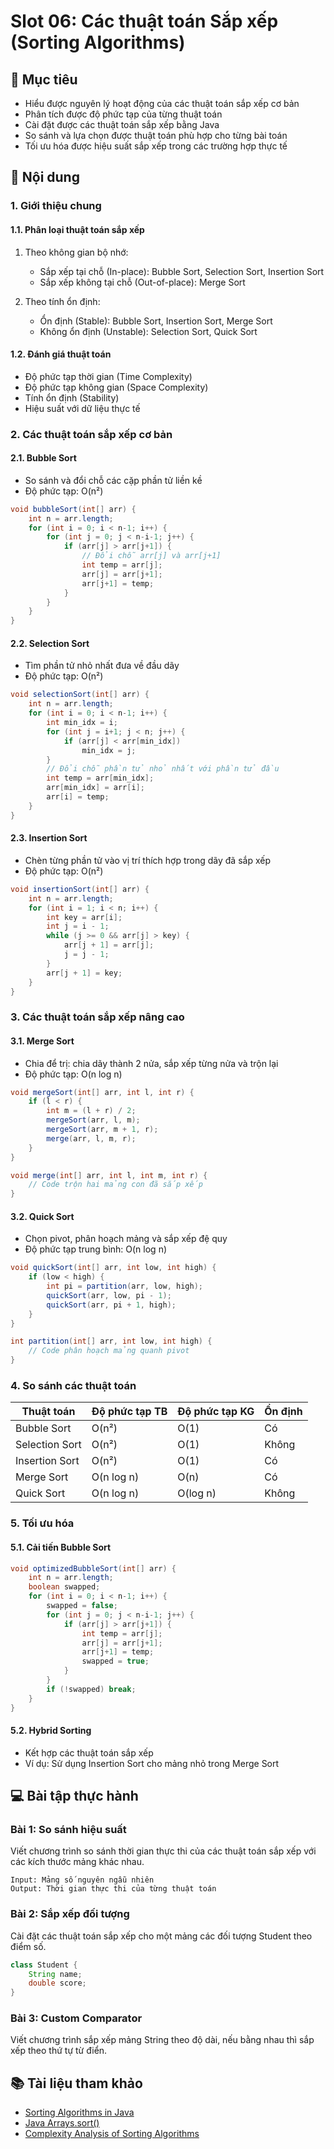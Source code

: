 # Slot 06: Các thuật toán Sắp xếp (Sorting Algorithms)

## 🎯 Mục tiêu
- Hiểu được nguyên lý hoạt động của các thuật toán sắp xếp cơ bản
- Phân tích được độ phức tạp của từng thuật toán
- Cài đặt được các thuật toán sắp xếp bằng Java
- So sánh và lựa chọn được thuật toán phù hợp cho từng bài toán
- Tối ưu hóa được hiệu suất sắp xếp trong các trường hợp thực tế

## 📝 Nội dung

### 1. Giới thiệu chung

#### 1.1. Phân loại thuật toán sắp xếp
1. Theo không gian bộ nhớ:
   - Sắp xếp tại chỗ (In-place): Bubble Sort, Selection Sort, Insertion Sort
   - Sắp xếp không tại chỗ (Out-of-place): Merge Sort

2. Theo tính ổn định:
   - Ổn định (Stable): Bubble Sort, Insertion Sort, Merge Sort
   - Không ổn định (Unstable): Selection Sort, Quick Sort

#### 1.2. Đánh giá thuật toán
- Độ phức tạp thời gian (Time Complexity)
- Độ phức tạp không gian (Space Complexity)
- Tính ổn định (Stability)
- Hiệu suất với dữ liệu thực tế

### 2. Các thuật toán sắp xếp cơ bản

#### 2.1. Bubble Sort
- So sánh và đổi chỗ các cặp phần tử liền kề
- Độ phức tạp: O(n²)
```java
void bubbleSort(int[] arr) {
    int n = arr.length;
    for (int i = 0; i < n-1; i++) {
        for (int j = 0; j < n-i-1; j++) {
            if (arr[j] > arr[j+1]) {
                // Đổi chỗ arr[j] và arr[j+1]
                int temp = arr[j];
                arr[j] = arr[j+1];
                arr[j+1] = temp;
            }
        }
    }
}
```

#### 2.2. Selection Sort
- Tìm phần tử nhỏ nhất đưa về đầu dãy
- Độ phức tạp: O(n²)
```java
void selectionSort(int[] arr) {
    int n = arr.length;
    for (int i = 0; i < n-1; i++) {
        int min_idx = i;
        for (int j = i+1; j < n; j++) {
            if (arr[j] < arr[min_idx])
                min_idx = j;
        }
        // Đổi chỗ phần tử nhỏ nhất với phần tử đầu
        int temp = arr[min_idx];
        arr[min_idx] = arr[i];
        arr[i] = temp;
    }
}
```

#### 2.3. Insertion Sort
- Chèn từng phần tử vào vị trí thích hợp trong dãy đã sắp xếp
- Độ phức tạp: O(n²)
```java
void insertionSort(int[] arr) {
    int n = arr.length;
    for (int i = 1; i < n; i++) {
        int key = arr[i];
        int j = i - 1;
        while (j >= 0 && arr[j] > key) {
            arr[j + 1] = arr[j];
            j = j - 1;
        }
        arr[j + 1] = key;
    }
}
```

### 3. Các thuật toán sắp xếp nâng cao

#### 3.1. Merge Sort
- Chia để trị: chia dãy thành 2 nửa, sắp xếp từng nửa và trộn lại
- Độ phức tạp: O(n log n)
```java
void mergeSort(int[] arr, int l, int r) {
    if (l < r) {
        int m = (l + r) / 2;
        mergeSort(arr, l, m);
        mergeSort(arr, m + 1, r);
        merge(arr, l, m, r);
    }
}

void merge(int[] arr, int l, int m, int r) {
    // Code trộn hai mảng con đã sắp xếp
}
```

#### 3.2. Quick Sort
- Chọn pivot, phân hoạch mảng và sắp xếp đệ quy
- Độ phức tạp trung bình: O(n log n)
```java
void quickSort(int[] arr, int low, int high) {
    if (low < high) {
        int pi = partition(arr, low, high);
        quickSort(arr, low, pi - 1);
        quickSort(arr, pi + 1, high);
    }
}

int partition(int[] arr, int low, int high) {
    // Code phân hoạch mảng quanh pivot
}
```

### 4. So sánh các thuật toán

| Thuật toán | Độ phức tạp TB | Độ phức tạp KG | Ổn định |
|------------|----------------|----------------|---------|
| Bubble Sort | O(n²) | O(1) | Có |
| Selection Sort | O(n²) | O(1) | Không |
| Insertion Sort | O(n²) | O(1) | Có |
| Merge Sort | O(n log n) | O(n) | Có |
| Quick Sort | O(n log n) | O(log n) | Không |

### 5. Tối ưu hóa

#### 5.1. Cải tiến Bubble Sort
```java
void optimizedBubbleSort(int[] arr) {
    int n = arr.length;
    boolean swapped;
    for (int i = 0; i < n-1; i++) {
        swapped = false;
        for (int j = 0; j < n-i-1; j++) {
            if (arr[j] > arr[j+1]) {
                int temp = arr[j];
                arr[j] = arr[j+1];
                arr[j+1] = temp;
                swapped = true;
            }
        }
        if (!swapped) break;
    }
}
```

#### 5.2. Hybrid Sorting
- Kết hợp các thuật toán sắp xếp
- Ví dụ: Sử dụng Insertion Sort cho mảng nhỏ trong Merge Sort

## 💻 Bài tập thực hành

### Bài 1: So sánh hiệu suất
Viết chương trình so sánh thời gian thực thi của các thuật toán sắp xếp với các kích thước mảng khác nhau.
```
Input: Mảng số nguyên ngẫu nhiên
Output: Thời gian thực thi của từng thuật toán
```

### Bài 2: Sắp xếp đối tượng
Cài đặt các thuật toán sắp xếp cho một mảng các đối tượng Student theo điểm số.
```java
class Student {
    String name;
    double score;
}
```

### Bài 3: Custom Comparator
Viết chương trình sắp xếp mảng String theo độ dài, nếu bằng nhau thì sắp xếp theo thứ tự từ điển.

## 📚 Tài liệu tham khảo
- [Sorting Algorithms in Java](https://www.baeldung.com/java-sorting-arrays)
- [Java Arrays.sort()](https://docs.oracle.com/javase/7/docs/api/java/util/Arrays.html#sort(java.lang.Object[]))
- [Complexity Analysis of Sorting Algorithms](https://www.geeksforgeeks.org/time-complexities-of-all-sorting-algorithms/)